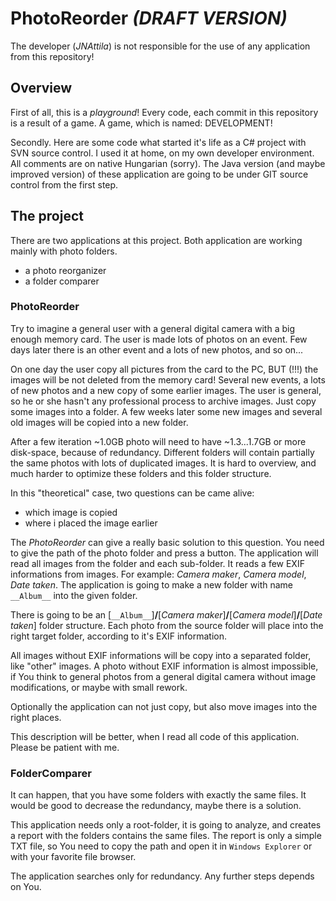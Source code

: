 # PhotoReorder *(DRAFT VERSION)*
The developer (_JNAttila_) is not responsible for the use of any application from this repository!

## Overview
First of all, this is a *playground*! Every code, each commit in this repository is a result of a game. A game, which is named: DEVELOPMENT!

Secondly. Here are some code what started it's life as a C# project with SVN source control. I used it at home, on my own developer environment. All comments are on native Hungarian (sorry). The Java version (and maybe improved version) of these application are going to be under GIT source control from the first step.

## The project
There are two applications at this project. Both application are working mainly with photo folders.
* a photo reorganizer
* a folder comparer

### PhotoReorder
Try to imagine a general user with a general digital camera with a big enough memory card. The user is made lots of photos on an event. Few days later there is an other event and a lots of new photos, and so on...

On one day the user copy all pictures from the card to the PC, BUT (!!!) the images will be not deleted from the memory card! Several new events, a lots of new photos and a new copy of some earlier images. The user is general, so he or she hasn't any professional process to archive images. Just copy some images into a folder. A few weeks later some new images and several old images will be copied into a new folder.

After a few iteration ~1.0GB photo will need to have ~1.3...1.7GB or more disk-space, because of redundancy. Different folders will contain partially the same photos with lots of duplicated images. It is hard to overview, and much harder to optimize these folders and this folder structure.

In this "theoretical" case, two questions can be came alive:
* which image is copied
* where i placed the image earlier

The *PhotoReorder* can give a really basic solution to this question. You need to give the path of the photo folder and press a button. The application will read all images from the folder and each sub-folder. It reads a few EXIF informations from images. For example: *Camera maker*, *Camera model*, *Date taken*. The application is going to make a new folder with name `__Album__` into the given folder.

There is going to be an [`__Album__`]**/**[*Camera maker*]**/**[*Camera model*]**/**[*Date taken*] folder structure. Each photo from the source folder will place into the right target folder, according to it's EXIF information.

All images without EXIF informations will be copy into a separated folder, like "other" images. A photo without EXIF information is almost impossible, if You think to general photos from a general digital camera without image modifications, or maybe with small rework.

Optionally the application can not just copy, but also move images into the right places.

This description will be better, when I read all code of this application. Please be patient with me.

### FolderComparer
It can happen, that you have some folders with exactly the same files. It would be good to decrease the redundancy, maybe there is a solution.

This application needs only a root-folder, it is going to analyze, and creates a report with the folders contains the same files. The report is only a simple TXT file, so You need to copy the path and open it in `Windows Explorer` or with your favorite file browser.

The application searches only for redundancy. Any further steps depends on You.
